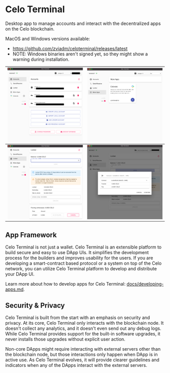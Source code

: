 # Celo Terminal

Desktop app to manage accounts and interact with the decentralized apps on the Celo blockchain.

MacOS and Windows versions available:
* https://github.com/zviadm/celoterminal/releases/latest
* NOTE: Windows binaries aren't signed yet, so they might show a warning during installation.

| ![screenshot0](./docs/imgs/screenshot0.png) | ![screenshot1](./docs/imgs/screenshot1.png) |
|:---:|:---:|
| ![screenshot2](./docs/imgs/screenshot2.png) | ![screenshot3](./docs/imgs/screenshot3.png) |


## App Framework

Celo Terminal is not just a wallet. Celo Terminal is an extensible platform to build secure and easy to use DApp UIs.
It simplifies the development process for the builders and improves usability for the users. If you are developing a
smart-contract based protocol or a system on top of the Celo network, you can utilize Celo Terminal platform to
develop and distribute your DApp UI.

Learn more about how to develop apps for Celo Terminal: [docs/developing-apps.md](./docs/developing-apps.md).

## Security & Privacy

Celo Terminal is built from the start with an emphasis on security and privacy. At its core, Celo Terminal only interacts
with the blockchain node. It doesn't collect any analytics, and it doesn't even send out any debug logs. While Celo Terminal
provides support for the built-in software upgrades, it never installs those upgrades without explicit user action.

Non-core DApps might require interacting with external servers other than the blockchain node, but
those interactions only happen when DApp is in active use. As Celo Terminal evolves, it will provide clearer
guidelines and indicators when any of the DApps interact with the external servers.
